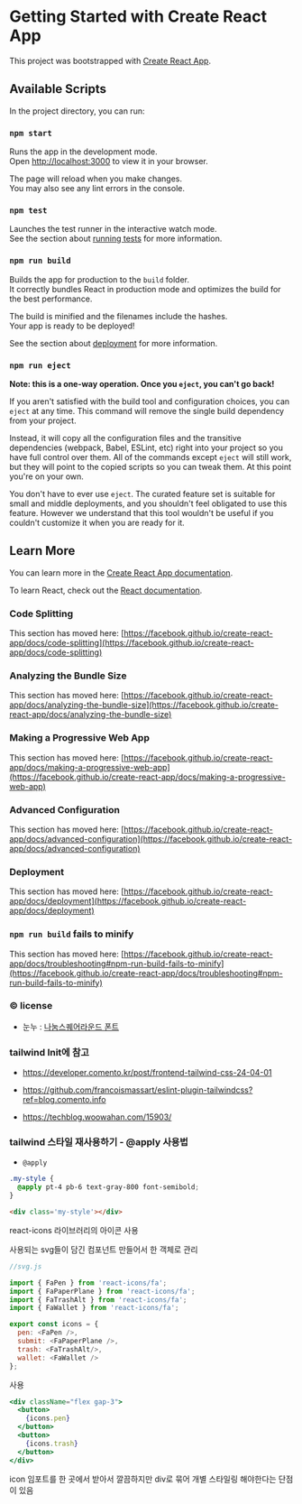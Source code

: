# Getting Started with Create React App

This project was bootstrapped with [Create React App](https://github.com/facebook/create-react-app).

## Available Scripts

In the project directory, you can run:

### `npm start`

Runs the app in the development mode.\
Open [http://localhost:3000](http://localhost:3000) to view it in your browser.

The page will reload when you make changes.\
You may also see any lint errors in the console.

### `npm test`

Launches the test runner in the interactive watch mode.\
See the section about [running tests](https://facebook.github.io/create-react-app/docs/running-tests) for more information.

### `npm run build`

Builds the app for production to the `build` folder.\
It correctly bundles React in production mode and optimizes the build for the best performance.

The build is minified and the filenames include the hashes.\
Your app is ready to be deployed!

See the section about [deployment](https://facebook.github.io/create-react-app/docs/deployment) for more information.

### `npm run eject`

**Note: this is a one-way operation. Once you `eject`, you can't go back!**

If you aren't satisfied with the build tool and configuration choices, you can `eject` at any time. This command will remove the single build dependency from your project.

Instead, it will copy all the configuration files and the transitive dependencies (webpack, Babel, ESLint, etc) right into your project so you have full control over them. All of the commands except `eject` will still work, but they will point to the copied scripts so you can tweak them. At this point you're on your own.

You don't have to ever use `eject`. The curated feature set is suitable for small and middle deployments, and you shouldn't feel obligated to use this feature. However we understand that this tool wouldn't be useful if you couldn't customize it when you are ready for it.

## Learn More

You can learn more in the [Create React App documentation](https://facebook.github.io/create-react-app/docs/getting-started).

To learn React, check out the [React documentation](https://reactjs.org/).

### Code Splitting

This section has moved here: [https://facebook.github.io/create-react-app/docs/code-splitting](https://facebook.github.io/create-react-app/docs/code-splitting)

### Analyzing the Bundle Size

This section has moved here: [https://facebook.github.io/create-react-app/docs/analyzing-the-bundle-size](https://facebook.github.io/create-react-app/docs/analyzing-the-bundle-size)

### Making a Progressive Web App

This section has moved here: [https://facebook.github.io/create-react-app/docs/making-a-progressive-web-app](https://facebook.github.io/create-react-app/docs/making-a-progressive-web-app)

### Advanced Configuration

This section has moved here: [https://facebook.github.io/create-react-app/docs/advanced-configuration](https://facebook.github.io/create-react-app/docs/advanced-configuration)

### Deployment

This section has moved here: [https://facebook.github.io/create-react-app/docs/deployment](https://facebook.github.io/create-react-app/docs/deployment)

### `npm run build` fails to minify

This section has moved here: [https://facebook.github.io/create-react-app/docs/troubleshooting#npm-run-build-fails-to-minify](https://facebook.github.io/create-react-app/docs/troubleshooting#npm-run-build-fails-to-minify)

### © license


- 눈누 : [나눔스퀘어라운드 폰트](https://noonnu.cc/font_page/38)

### tailwind Init에 참고 
- https://developer.comento.kr/post/frontend-tailwind-css-24-04-01

- https://github.com/francoismassart/eslint-plugin-tailwindcss?ref=blog.comento.info

- https://techblog.woowahan.com/15903/




### tailwind 스타일 재사용하기 - @apply 사용법

- `@apply` 

```css
.my-style {
  @apply pt-4 pb-6 text-gray-800 font-semibold;
}
```

```html
<div class='my-style'></div>
```

react-icons 라이브러리의 아이콘 사용

사용되는 svg들이 담긴 컴포넌트 만들어서 한 객체로 관리

```js
//svg.js

import { FaPen } from 'react-icons/fa';
import { FaPaperPlane } from 'react-icons/fa';
import { FaTrashAlt } from 'react-icons/fa';
import { FaWallet } from 'react-icons/fa';

export const icons = {
  pen: <FaPen />,
  submit: <FaPaperPlane />,
  trash: <FaTrashAlt/>,
  wallet: <FaWallet />
};

```

사용

```jsx
<div className="flex gap-3">
  <button>
    {icons.pen}
  </button>
  <button>
    {icons.trash}
  </button>
</div>

```

icon 임포트를 한 곳에서 받아서 깔끔하지만 
div로 묶어 개별 스타일링 해야한다는 단점이 있음
